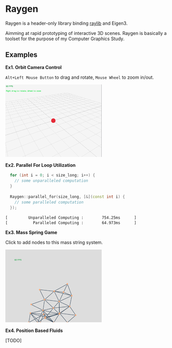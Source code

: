 # Raygen

Raygen is a header-only library binding [raylib](https://github.com/raysan5/raylib) and Eigen3.

Aimming at rapid prototyping of interactive 3D scenes. Raygen is basically a toolset for the purpose of my Computer Graphics Study.

## Examples

**Ex1. Orbit Camera Control**

`Alt+Left Mouse Button` to drag and rotate, `Mouse Wheel` to zoom in/out.

<img src="cover_img/example1.png" alt="ex1" width="300"/>

**Ex2. Parallel For Loop Utilization**
```c++
  for (int i = 0; i < size_long; i++) {
    // some unparalleled computation
  }

  Raygen::parallel_for(size_long, [&](const int i) {
    // some paralleled computation
  });
```

```
[         Unparalleled Computing :        754.25ms      ]
[           Paralleled Computing :        64.973ms      ]
```

**Ex3. Mass Spring Game**

Click to add nodes to this mass string system.

<img src="cover_img/example3.png" alt="ex3" width="300"/>

**Ex4. Position Based Fluids**

[TODO]
